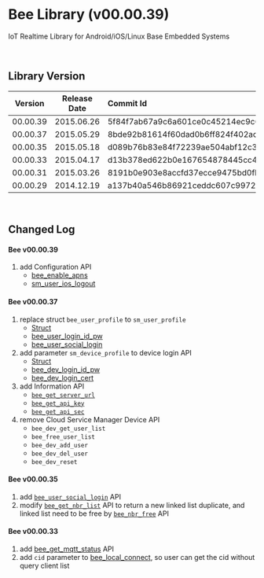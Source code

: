 # Bee Library (v00.00.39)

IoT Realtime Library for Android/iOS/Linux Base Embedded Systems

<br>

## Library Version

| Version | Release Date | Commit Id |
| :---: | :---: | :--- |
| 00.00.39 | 2015.06.26 | 5f84f7ab67a9c6a601ce0c45214ec9c63eaf31fb |
| 00.00.37 | 2015.05.29 | 8bde92b81614f60dad0b6ff824f402ac9badc55c |
| 00.00.35 | 2015.05.18 | d089b76b83e84f72239ae504abf12c3b6d7c7295 |
| 00.00.33 | 2015.04.17 | d13b378ed622b0e167654878445cc405d8f09648 |
| 00.00.31 | 2015.03.26 | 8191b0e903e8accfd37ecce9475bd0fbdbba41e8 |
| 00.00.29 | 2014.12.19 | a137b40a546b86921ceddc607c9972db3ac3ba1b |

<br>

## Changed Log

#### Bee v00.00.39

1. add Configuration API
    * [bee_enable_apns](02_Configuration/2.5_bee_enable_apns.md)
    * [sm_user_ios_logout](02_Configuration/2.6_sm_user_ios_logout.md)

#### Bee v00.00.37

1. replace struct `bee_user_profile` to `sm_user_profile`
    * [Struct](struct.md)
    * [bee_user_login_id_pw](04_Login_Logout/4.1_bee_user_login_id_pw.md)
    * [bee_user_social_login](04_Login_Logout/4.2_bee_user_social_login.md)
2. add parameter `sm_device_profile` to device login API
    * [Struct](struct.md)
    * [bee_dev_login_id_pw](04_Login_Logout/4.3_bee_dev_login_id_pw.md)
    * [bee_dev_login_cert](04_Login_Logout/4.4_bee_dev_login_cert.md)
3. add Information API
    * [`bee_get_server_url`](03_Information/3.2_bee_get_server_url.md)
    * [`bee_get_api_key`](03_Information/3.3_bee_get_api_key.md)
    * [`bee_get_api_sec`](03_Information/3.4_bee_get_api_sec.md)
4. remove Cloud Service Manager Device API
    * `bee_dev_get_user_list`
    * `bee_free_user_list`
    * `bee_dev_add_user`
    * `bee_dev_del_user`
    * `bee_dev_reset`

#### Bee v00.00.35

1. add [`bee_user_social_login`](04_Login_Logout/4.2_bee_user_social_login.md) API
2. modify [`bee_get_nbr_list`](05_SSDP/5.5.1_bee_get_nbr_list.md) API to return a new linked list duplicate, and linked list need to be free by [`bee_nbr_free`](05_SSDP/5.5.2_bee_nbr_free.md) API

#### Bee v00.00.33

1. add [bee_get_mqtt_status](03_Information/3.7_bee_get_mqtt_status.md) API
2. add `cid` parameter to [bee_local_connect](06_Connect_Disconnect/6.2_bee_local_connect.md), so user can get the cid without query client list
